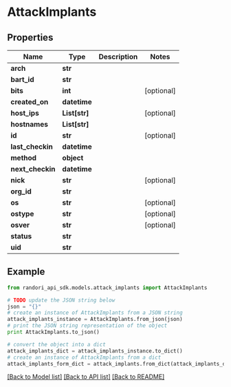 # AttackImplants


## Properties

Name | Type | Description | Notes
------------ | ------------- | ------------- | -------------
**arch** | **str** |  | 
**bart_id** | **str** |  | 
**bits** | **int** |  | [optional] 
**created_on** | **datetime** |  | 
**host_ips** | **List[str]** |  | [optional] 
**hostnames** | **List[str]** |  | 
**id** | **str** |  | [optional] 
**last_checkin** | **datetime** |  | 
**method** | **object** |  | 
**next_checkin** | **datetime** |  | 
**nick** | **str** |  | [optional] 
**org_id** | **str** |  | 
**os** | **str** |  | [optional] 
**ostype** | **str** |  | [optional] 
**osver** | **str** |  | [optional] 
**status** | **str** |  | 
**uid** | **str** |  | 

## Example

```python
from randori_api_sdk.models.attack_implants import AttackImplants

# TODO update the JSON string below
json = "{}"
# create an instance of AttackImplants from a JSON string
attack_implants_instance = AttackImplants.from_json(json)
# print the JSON string representation of the object
print AttackImplants.to_json()

# convert the object into a dict
attack_implants_dict = attack_implants_instance.to_dict()
# create an instance of AttackImplants from a dict
attack_implants_form_dict = attack_implants.from_dict(attack_implants_dict)
```
[[Back to Model list]](../README.md#documentation-for-models) [[Back to API list]](../README.md#documentation-for-api-endpoints) [[Back to README]](../README.md)


